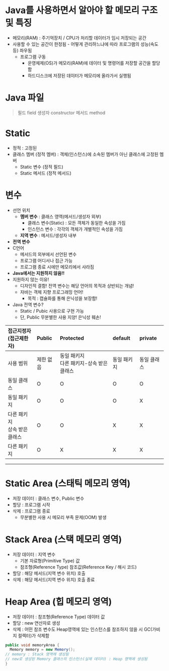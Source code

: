 # Java를 사용하면서 알아야 할 메모리 구조 및 특징
- 메모리(RAM) : 주기억장치 / CPU가 처리할 데이터가 임시 저장되는 공간
- 사용할 수 있는 공간이 한정됨 - 어떻게 관리하느냐에 따라 프로그램의 성능(속도 등) 좌우됨
  - 프로그램 구동
    - 운영체제(OS)가 메모리(RAM)에 데이터 및 명령어를 저장할 공간을 할당함
    - 하드디스크에 저장된 데이터가 메모리에 올라가서 실행됨

# Java 파일
> 필드 field
> 생성자 constructor
> 메서드 method 

# Static
- 정적 : 고정된
- 클래스 멤버 (정적 멤버) : 객체(인스턴스)에 소속된 멤버가 아닌 클래스에 고정된 멤버
  - Static 변수 (정적 필드)
  - Static 메서드 (정적 메서드)

# 변수
- 선언 위치
  - **멤버 변수** : 클래스 영역(메서드/생성자 외부)
    - 클래스 변수(Static) : 모든 객체가 동일한 속성을 가짐
    - 인스턴스 변수 : 각각의 객체가 개별적인 속성을 가짐
  - **지역 변수** : 메서드/생성자 내부
- **전역 변수**
- C언어
  - 메서드의 외부에서 선언된 변수
  - 프로그램 어디서나 접근 가능
  - 프로그램 종료 시에만 메모리에서 사라짐
- **Java에서는 지원하지 않음!!**
- 지원하지 않는 이유!
  - 디자인적 결함! 전역 변수는 해당 언어의 목적과 상반되는 개념!
  - 자바는 객체 지향 프로그래밍 언어!
    - 목적 : 캡슐화를 통해 은닉성을 보장함!
- Java 전역 변수?
  - Static / Pubic 사용으로 구현 가능
  - 단, Public 무분별한 사용 지양! 은닉성 훼손!
 
|접근지정자<br>(접근제한자)|Public|Protected|default|private|
|:--|:--|:--|:--|:--|
|사용 범위|제한 없음|동일 패키지<br>다른 패키지-상속 받은 클래스|동일 패키지|동일 클래스|
|동일 클래스| O | O | O | O |
|동일 패키지| O | O | O | X |
|다른 패키지<br>상속 받은 클래스| O | O | X | X |
|다른 패키지| O | X | X | X |

***

# Static Area (스태틱 메모리 영역)
- 저장 데이터 : 클래스 변수, Public 변수
- 할당 : 프로그램 시작
- 삭제 : 프로그램 종료
  - 무분별한 사용 시 메모리 부족 문제(OOM) 발생

# Stack Area (스택 메모리 영역)
- 저장 데이터 : 지역 변수
  - 기본 자료형(Primitive Type) 값
  - 참조형(Reference Type) 참조값(Reference Key / 해시 코드)
- 할당 : 해당 메서드(지역 변수 위치) 호출
- 삭제 : 해당 메서드(지역 변수 위치) 호출 종료

# Heap Area (힙 메모리 영역)
- 저장 데이터 : 참조형(Reference Type) 데이터 값
- 할당 : new 연산자로 생성
- 삭제 : 어떤 참조 변수도 Heap영역에 있는 인스턴스를 참조하지 않을 시 GC(가비지 컬렉터)가 삭제함

```java
public void memoryArea {
  Memory memory = new Memory();
// memory : Stack 영역에 생성됨
// new로 생성된 Memory 클래스의 인스턴스(실제 데이터) : Heap 영역에 생성됨
}
```
